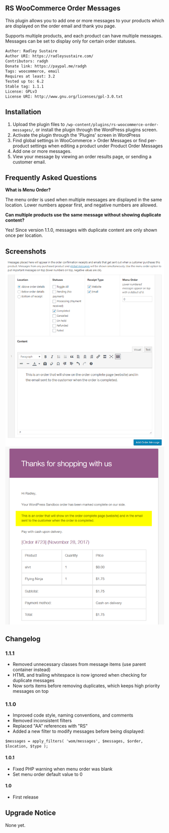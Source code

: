 RS WooCommerce Order Messages
---

This plugin allows you to add one or more messages to your products which are displayed on the order email and thank you page.

Supports multiple products, and each product can have multiple messages. Messages can be set to display only for certain order statuses.

    Author: Radley Sustaire
    Author URI: https://radleysustaire.com/
    Contributors: radgh
    Donate link: https://paypal.me/radgh
    Tags: woocommerce, email
    Requires at least: 3.2
    Tested up to: 6.2
    Stable tag: 1.1.1
    License: GPLv3
    License URI: http://www.gnu.org/licenses/gpl-3.0.txt

## Installation ##

1. Upload the plugin files to `/wp-content/plugins/rs-woocommerce-order-messages/`, or install the plugin through the WordPress plugins screen.
2. Activate the plugin through the 'Plugins' screen in WordPress
3. Find global settings in WooCommerce > Order Messages or find per-product settings when editing a product under Product Order Messages
4. Add one or more messages.
5. View your message by viewing an order results page, or sending a customer email.

## Frequently Asked Questions ##

**What is Menu Order?**

The menu order is used when multiple messages are displayed in the same location. Lower numbers appear first, and negative numbers are allowed.

**Can multiple products use the same message without showing duplicate content?**

Yes! Since version 1.1.0, messages with duplicate content are only shown once per location.

## Screenshots ##

![The settings page showing an option to appear on completed orders.](screenshot-1.png)
![The message from the settings page showing in an email.](screenshot-2.png)


## Changelog ##

### 1.1.1
* Removed unnecessary classes from message items (use parent container instead)
* HTML and trailing whitespace is now ignored when checking for duplicate messages
* Now sorts items before removing duplicates, which keeps high priority messages on top

### 1.1.0
* Improved code style, naming conventions, and comments
* Removed inconsistent filters
* Replaced "AA" references with "RS"
* Added a new filter to modify messages before being displayed:
```
$messages = apply_filters( 'wom/messages', $messages, $order, $location, $type );
```

#### 1.0.1
* Fixed PHP warning when menu order was blank
* Set menu order default value to 0

#### 1.0
* First release

## Upgrade Notice ##

None yet.